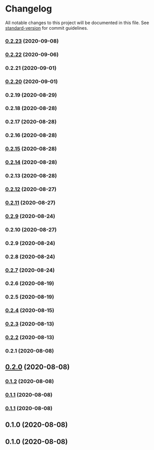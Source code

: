 # Changelog

All notable changes to this project will be documented in this file. See [standard-version](https://github.com/conventional-changelog/standard-version) for commit guidelines.

### [0.2.23](https://github.com/aws-samples/aws-fargate-fast-autoscaler/compare/v0.2.22...v0.2.23) (2020-09-08)

### [0.2.22](https://github.com/aws-samples/aws-fargate-fast-autoscaler/compare/v0.2.20...v0.2.22) (2020-09-06)

### 0.2.21 (2020-09-01)

### [0.2.20](https://github.com/pahud/cdk-spot-one/compare/v0.2.19...v0.2.20) (2020-09-01)

### 0.2.19 (2020-08-29)

### 0.2.18 (2020-08-28)

### 0.2.17 (2020-08-28)

### 0.2.16 (2020-08-28)

### [0.2.15](https://github.com/pahud/cdk-spot-one/compare/v0.2.14...v0.2.15) (2020-08-28)

### [0.2.14](https://github.com/pahud/cdk-spot-one/compare/v0.2.13...v0.2.14) (2020-08-28)

### 0.2.13 (2020-08-28)

### [0.2.12](https://github.com/pahud/cdk-spot-one/compare/v0.2.11...v0.2.12) (2020-08-27)

### [0.2.11](https://github.com/pahud/cdk-spot-one/compare/v0.2.8...v0.2.11) (2020-08-27)

### [0.2.9](https://github.com/pahud/cdk-spot-one/compare/v0.2.7...v0.2.9) (2020-08-24)

### 0.2.10 (2020-08-27)

### 0.2.9 (2020-08-24)

### 0.2.8 (2020-08-24)

### [0.2.7](https://github.com/aws-samples/aws-fargate-fast-autoscaler/compare/v0.2.6...v0.2.7) (2020-08-24)

### 0.2.6 (2020-08-19)

### 0.2.5 (2020-08-19)

### [0.2.4](https://github.com/aws-samples/aws-fargate-fast-autoscaler/compare/v0.2.3...v0.2.4) (2020-08-15)

### [0.2.3](https://github.com/aws-samples/aws-fargate-fast-autoscaler/compare/v0.2.2...v0.2.3) (2020-08-13)

### [0.2.2](https://github.com/aws-samples/aws-fargate-fast-autoscaler/compare/v0.2.1...v0.2.2) (2020-08-13)

### 0.2.1 (2020-08-08)

## [0.2.0](https://github.com/aws-samples/aws-fargate-fast-autoscaler/compare/v0.1.2...v0.2.0) (2020-08-08)

### [0.1.2](https://github.com/aws-samples/aws-fargate-fast-autoscaler/compare/v0.1.1...v0.1.2) (2020-08-08)

### [0.1.1](https://github.com/aws-samples/aws-fargate-fast-autoscaler/compare/v0.1.0...v0.1.1) (2020-08-08)

### [0.1.1](https://github.com/aws-samples/aws-fargate-fast-autoscaler/compare/v0.1.0...v0.1.1) (2020-08-08)

## 0.1.0 (2020-08-08)

## 0.1.0 (2020-08-08)
